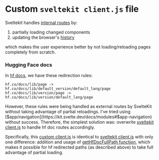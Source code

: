 # Custom `sveltekit client.js` file

Sveltekit handles [internal routes](https://kit.svelte.dev/docs/routing) by:
1. partially loading changed components
2. updating the browser's [history](https://developer.mozilla.org/en-US/docs/Web/API/History)

which makes the user experience better by not loading/reloading pages completely from scratch.

### Hugging Face docs

In [hf docs](https://huggingface.co/docs), we have these redirection rules:
```
hf.co/docs/lib/page -> hf.co/docs/lib/default_version/default_lang/page
hf.co/docs/lib/version/page -> hf.co/docs/lib/version/default_lang/page
```

However, these rules were being handled as external routes by SvelteKit without taking advantage of partial reloadings. I've tried using [$app/navigation](https://kit.svelte.dev/docs/modules#$app-navigation) without success. Therefore, the simplest solution was: overwrite [sveltekit client.js](https://github.com/sveltejs/kit/blob/master/packages/kit/src/runtime/client/client.js) to handle hf doc routes accordingly.

Specifically, this [custom client.js](https://github.com/huggingface/doc-builder/blob/ab03d33801595579591ac8cdc49514c4f59fe068/kit/svelteKitCustomClient/client.js) is identical to [sveltekit client.js](https://github.com/sveltejs/kit/blob/master/packages/kit/src/runtime/client/client.js) with only one difference: addition and usage of [getHfDocFullPath function](https://github.com/huggingface/doc-builder/blob/ab03d33801595579591ac8cdc49514c4f59fe068/kit/svelteKitCustomClient/client.js#L43), which makes it possible for hf redirected paths (as described above) to take full advantage of partial loading.